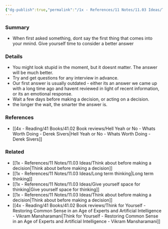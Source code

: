 ```yaml
---
{"dg-publish":true,"permalink":"/1x - References/11 Notes/11.03 Ideas/Think first and answer later/","title":"Think first and answer later","created":"2023-06-25T17:46:54.000+03:00","updated":"2024-02-14T20:18:21.918+03:00"}
---
```



### Summary
- When first asked something, dont say the first thing that comes into your mnind. Give yourself time to consider a better answer

### Details
- You might look stupid in the moment, but it doesnt matter. The answer will be much better.
- Try and get questions for any interview in advance.
- Our first answer is usually outdated - either its an answer we came up with a long time ago and havent reviewed in light of recent information, or its an emotional response.
- Wait a few days before making a decision, or acting on a decision.
- the longer the wait, the smarter the answer is.


### References
- [[4x - Reading/41 Books/41.02 Book reviews/Hell Yeah or No - Whats Worth Doing - Derek Sivers\|Hell Yeah or No - Whats Worth Doing - Derek Sivers]]

### Related
- [[1x - References/11 Notes/11.03 Ideas/Think about before making a decision\|Think about before making a decision]]
- [[1x - References/11 Notes/11.03 Ideas/Long term thinking\|Long term thinking]]
- [[1x - References/11 Notes/11.03 Ideas/Give yourself space for thinking\|Give yourself space for thinking]]
- [[1x - References/11 Notes/11.03 Ideas/Think about before making a decision\|Think about before making a decision]]
- [[4x - Reading/41 Books/41.02 Book reviews/Think for Yourself - Restoring Common Sense in an Age of Experts and Artificial Intelligence - Vikram Mansharamani\|Think for Yourself - Restoring Common Sense in an Age of Experts and Artificial Intelligence - Vikram Mansharamani]]